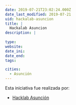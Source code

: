 ```yaml
---
date: 2019-07-21T23:02:24.000Z
date_last_modified: 2019-07-21
uid: hackalab-asuncion
title: |
  Hackalab Asuncion
description: |
  
type: 
website: 
date_ini: 
date_end: 
tags:

cities: 
  - Asunción
---
```


Esta iniciativa fue realizada por:

- [Hacklab Asunción](/organizaciones/hacklab-asuncion)
